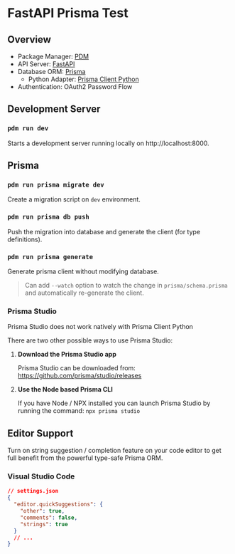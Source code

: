 # FastAPI Prisma Test

## Overview

- Package Manager: [PDM](https://pdm.fming.dev/latest/)
- API Server: [FastAPI](https://fastapi.tiangolo.com)
- Database ORM: [Prisma](https://www.prisma.io)
  - Python Adapter: [Prisma Client Python](https://prisma-client-py.readthedocs.io/en/stable/)
- Authentication: OAuth2 Password Flow

## Development Server

### `pdm run dev`

Starts a development server running locally on http://localhost:8000.

## Prisma

### `pdm run prisma migrate dev`

Create a migration script on `dev` environment.

### `pdm run prisma db push`

Push the migration into database and generate the client (for type definitions).

### `pdm run prisma generate`

Generate prisma client without modifying database.

> Can add `--watch` option to watch the change in `prisma/schema.prisma` and automatically re-generate the client.

### Prisma Studio

Prisma Studio does not work natively with Prisma Client Python

There are two other possible ways to use Prisma Studio:

1. **Download the Prisma Studio app**

   Prisma Studio can be downloaded from: https://github.com/prisma/studio/releases

2. **Use the Node based Prisma CLI**

   If you have Node / NPX installed you can launch Prisma Studio by running the command: `npx prisma studio`

## Editor Support

Turn on string suggestion / completion feature on your code editor to get full benefit from the powerful type-safe Prisma ORM.

### Visual Studio Code

```json
// settings.json
{
  "editor.quickSuggestions": {
    "other": true,
    "comments": false,
    "strings": true
  }
  // ...
}
```
